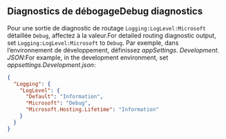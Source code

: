 ## <a name="debug-diagnostics"></a><span data-ttu-id="59ada-101">Diagnostics de débogage</span><span class="sxs-lookup"><span data-stu-id="59ada-101">Debug diagnostics</span></span>

<span data-ttu-id="59ada-102">Pour une sortie de diagnostic de routage `Logging:LogLevel:Microsoft` détaillée `Debug`, affectez à la valeur.</span><span class="sxs-lookup"><span data-stu-id="59ada-102">For detailed routing diagnostic output, set `Logging:LogLevel:Microsoft` to `Debug`.</span></span> <span data-ttu-id="59ada-103">Par exemple, dans l’environnement de développement, définissez *appSettings. Development. JSON*:</span><span class="sxs-lookup"><span data-stu-id="59ada-103">For example, in the development environment, set *appsettings.Development.json*:</span></span>

```JSON
{
  "Logging": {
    "LogLevel": {
      "Default": "Information",
      "Microsoft": "Debug",
      "Microsoft.Hosting.Lifetime": "Information"
    }
  }
}